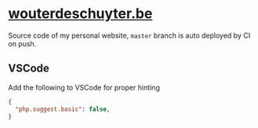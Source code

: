 # [wouterdeschuyter.be](http://wouterdeschuyter.be)

Source code of my personal website, `master` branch is auto deployed by CI on push.

## VSCode

Add the following to VSCode for proper hinting

```json
{
  "php.suggest.basic": false,
}
```
